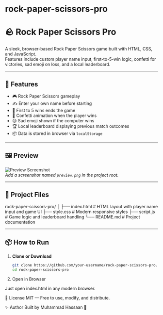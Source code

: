 # rock-paper-scissors-pro
# 🪨 Rock Paper Scissors Pro

A sleek, browser-based Rock Paper Scissors game built with HTML, CSS, and JavaScript.  
Features include custom player name input, first-to-5-win logic, confetti for victories, sad emoji on loss, and a local leaderboard.

---

## 🚀 Features

- 🎮 Rock Paper Scissors gameplay
- ✍️ Enter your own name before starting
- 🏁 First to 5 wins ends the game
- 🎉 Confetti animation when the player wins
- 😢 Sad emoji shown if the computer wins
- 🏆 Local leaderboard displaying previous match outcomes
- 📦 Data is stored in browser via `localStorage`

---

## 🖼️ Preview

![Preview Screenshot](preview.png)  
*Add a screenshot named `preview.png` in the project root.*

---

## 📂 Project Files

rock-paper-scissors-pro/
│
├── index.html # HTML layout with player name input and game UI
├── style.css # Modern responsive styles
├── script.js # Game logic and leaderboard handling
└── README.md # Project documentation


---

## 📦 How to Run

1. **Clone or Download**
   ```bash
   git clone https://github.com/your-username/rock-paper-scissors-pro.git
   cd rock-paper-scissors-pro
2. Open in Browser

Just open index.html in any modern browser.

📜 License
MIT — Free to use, modify, and distribute.

✨ Author
Built by Muhammad Hassaan 🚀






